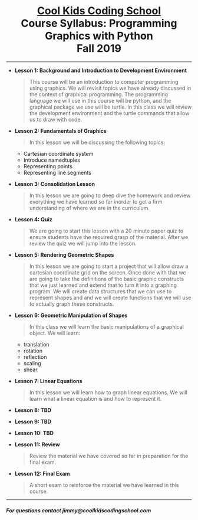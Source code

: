 # <center>[**Cool Kids Coding School**](http://www.coolkidscodingschool.com)<br>Course Syllabus: **Programming Graphics with Python**<br>  Fall 2019
---
+ **Lesson 1:  Background and Introduction to Development Environment**
  > This course will be an introduction to computer programming using graphics.  We will revisit topics we have already discussed in the context of graphical programming.  The programming language we will use in this course will be python, and the graphical package we use will be turtle. In this class we will review the development environment and the turtle commands that allow us to draw with code.
  
+ **Lesson 2:  Fundamentals of Graphics**
  > In this lesson we will be discussing the following topics:
  + Cartesian coordinate system
  + Introduce namedtuples
  + Representing points
  + Representing line segments
  
+ **Lesson 3: Consolidation Lesson**
  > In this lesson we are going to deep dive the homework and review everything we have learned so far inorder to get a firm understanding of where we are in the curriculum.

+ **Lesson 4: Quiz**
  > We are going to start this lesson with a 20 minute paper quiz to ensure students have the required grasp of the material.  After we review the quiz we will jump into the lesson.

+ **Lesson 5: Rendering Geometric Shapes**
    > In this lesson we are going to start a project that will allow draw a cartesian coordinate grid on the screen.  Once done with that we are going to take the definitions of the basic graphic constructs that we just learned and extend that to turn it into a graphing program.  We will create data structures that we can use to represent shapes and and we will create functions that we will use to actually graph these constructs.

+ **Lesson 6: Geometric Manipulation of Shapes**
  > In this class we will learn the basic manipulations of a graphical object.  We will learn:
  + translation
  + rotation
  + reflection
  + scaling
  + shear

+ **Lesson 7: Linear Equations**
  > In this lesson we will learn how to graph linear equations.  We will learn what a linear equation is and how to represent it.

+ **Lesson 8:  TBD**

+ **Lesson 9:  TBD** 

+ **Lesson 10:  TBD**

+ **Lesson 11: Review**
  > Review the material we have covered so far in preparation for the final exam.
  
+ **Lesson 12: Final Exam**
  > A short exam to reinforce the material we have learned in this course.
  
---
##### For questions contact _jimmy@coolkidscodingschool.com_

